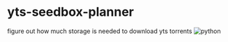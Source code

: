 # yts-seedbox-planner
figure out how much storage is needed to download yts torrents
![python](https://user-images.githubusercontent.com/78504276/121268494-c2126f80-c8c6-11eb-9454-63851299d8de.PNG)
